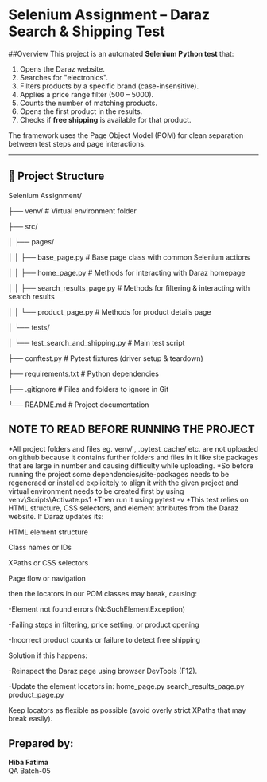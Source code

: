 # Selenium Assignment – Daraz Search & Shipping Test

##Overview
This project is an automated **Selenium Python test** that:
1. Opens the Daraz website.
2. Searches for "electronics".
3. Filters products by a specific brand (case-insensitive).
4. Applies a price range filter (500 – 5000).
5. Counts the number of matching products.
6. Opens the first product in the results.
7. Checks if **free shipping** is available for that product.

The framework uses the Page Object Model (POM) for clean separation between test steps and page interactions.

---
## 📂 Project Structure
Selenium Assignment/

├── venv/                              # Virtual environment folder

├── src/

│   ├── pages/

│   │   ├── base_page.py               # Base page class with common Selenium actions

│   │   ├── home_page.py               # Methods for interacting with Daraz homepage

│   │   ├── search_results_page.py     # Methods for filtering & interacting with search results

│   │   └── product_page.py            # Methods for product details page

│   └── tests/

│       └── test_search_and_shipping.py # Main test script

├── conftest.py                        # Pytest fixtures (driver setup & teardown)

├── requirements.txt                   # Python dependencies

├── .gitignore                         # Files and folders to ignore in Git

└── README.md                          # Project documentation


## NOTE TO READ BEFORE RUNNING THE PROJECT
*All project folders and files eg. venv/ , .pytest_cache/ etc. are not uploaded on github because it contains further folders and files in it like site packages that are large in number and causing difficulty while uploading.
*So before running the project some dependencies/site-packages needs to be regeneraed or installed explicitely to align it with the given project and virtual environment needs to be created first by using venv\Scripts\Activate.ps1
*Then run it using pytest -v
*This test relies on HTML structure, CSS selectors, and element attributes from the Daraz website.
If Daraz updates its:

HTML element structure

Class names or IDs

XPaths or CSS selectors

Page flow or navigation

then the locators in our POM classes may break, causing:

-Element not found errors (NoSuchElementException)

-Failing steps in filtering, price setting, or product opening

-Incorrect product counts or failure to detect free shipping

Solution if this happens:

-Reinspect the Daraz page using browser DevTools (F12).

-Update the element locators in:
  home_page.py
  search_results_page.py
  product_page.py
  
Keep locators as flexible as possible (avoid overly strict XPaths that may break easily).

## Prepared by:
**Hiba Fatima**  
QA Batch-05
